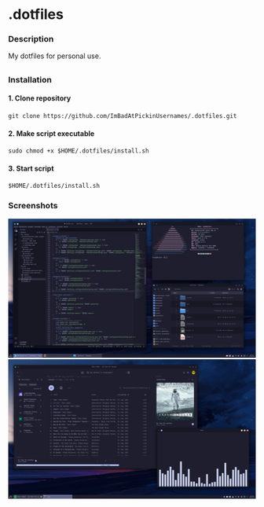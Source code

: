 # .dotfiles

### Description

My dotfiles for personal use.

##

### Installation

#### 1. Clone repository
```shell
git clone https://github.com/ImBadAtPickinUsernames/.dotfiles.git
```
#### 2. Make script executable
```shell
sudo chmod +x $HOME/.dotfiles/install.sh
```
#### 3. Start script
```shell
$HOME/.dotfiles/install.sh

```
### Screenshots



![](https://github.com/ImBadAtPickinUsernames/.dotfiles/blob/main/screenshots/screenshot-1.png?raw=true)
![](https://github.com/ImBadAtPickinUsernames/.dotfiles/blob/main/screenshots/screenshot-2.png?raw=true)
